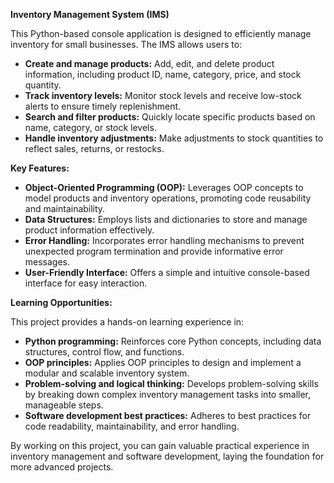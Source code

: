 **Inventory Management System (IMS)**

This Python-based console application is designed to efficiently manage inventory for small businesses. The IMS allows users to:

* **Create and manage products:** Add, edit, and delete product information, including product ID, name, category, price, and stock quantity.
* **Track inventory levels:** Monitor stock levels and receive low-stock alerts to ensure timely replenishment.
* **Search and filter products:** Quickly locate specific products based on name, category, or stock levels.
* **Handle inventory adjustments:** Make adjustments to stock quantities to reflect sales, returns, or restocks.

**Key Features:**

* **Object-Oriented Programming (OOP):** Leverages OOP concepts to model products and inventory operations, promoting code reusability and maintainability.
* **Data Structures:** Employs lists and dictionaries to store and manage product information effectively.
* **Error Handling:** Incorporates error handling mechanisms to prevent unexpected program termination and provide informative error messages.
* **User-Friendly Interface:** Offers a simple and intuitive console-based interface for easy interaction.

**Learning Opportunities:**

This project provides a hands-on learning experience in:

* **Python programming:** Reinforces core Python concepts, including data structures, control flow, and functions.
* **OOP principles:** Applies OOP principles to design and implement a modular and scalable inventory system.
* **Problem-solving and logical thinking:** Develops problem-solving skills by breaking down complex inventory management tasks into smaller, manageable steps.
* **Software development best practices:** Adheres to best practices for code readability, maintainability, and error handling.

By working on this project, you can gain valuable practical experience in inventory management and software development, laying the foundation for more advanced projects.
